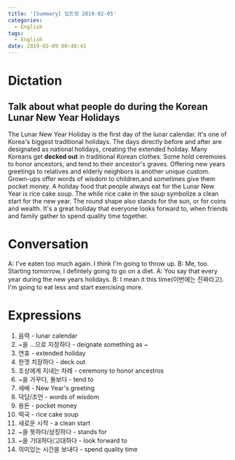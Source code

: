 ```yaml
---
title: '[Summary] 입트영 2019-02-05'
categories:
  - English
tags:
  - English
date: 2019-02-09 00:48:41
---
```


# Dictation

## Talk about what people do during the Korean Lunar New Year Holidays

The Lunar New Year Holiday is the first day of the lunar calendar. It's one of Korea's biggest traditional holidays. The days directly before and after are designated as national holidays, creating the extended holiday. Many Koreans get **decked out** in traditional Korean clothes. Some hold ceremoies to honor ancestors, and tend to their ancestor's graves. Offering new years greetings to relatives and elderly neighbors is another unique custom. Grown-ups offer words of wisdom to children,and sometimes give them pocket money. A holiday food that people always eat for the Lunar New Year is rice cake soup. The while rice cake in the soup symbolize a clean start for the new year. The round shape also stands for the sun, or for coins and wealth. It's a great holiday that everyone looks forward to, when friends and family gather to spend  quality time together.


# Conversation

A: I've eaten too much again. I think I'm going to throw up.
B: Me, too. Starting tomorrow, I defintely going to go on a diet.
A: You say that every year during the new years holidays.
B: I mean it this time(이번에는 진짜라고). I'm going to eat less and start exercising more.


# Expressions

1. 음력 - lunar calendar
2. ~을 ...으로 지정하다 - deignate something as ~
3. 연휴 - extended holiday
4. 한껏 치장하다 - deck out
5. 조상에게 지내는 차례 - ceremony to honor ancestros
6. ~을 가꾸다, 돌보다 - tend to
7. 세배 - New Year's greeting
8. 덕담/조언 - words of wisdom
9. 용돈 - pocket money
10. 떡국 - rice cake soup
11. 새로운 시작 - a clean start
12. ~을 뜻하다/상징하다 - stands for
13. ~을 기대하다/고대하다 - look forward to
14. 의미있는 시간을 보내다 - spend quality time